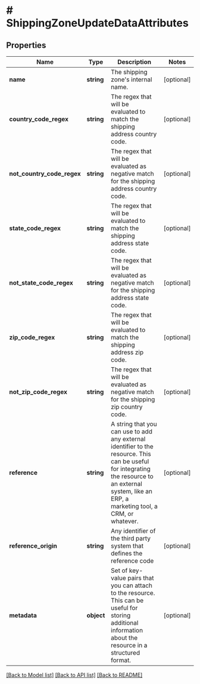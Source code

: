 # # ShippingZoneUpdateDataAttributes

## Properties

Name | Type | Description | Notes
------------ | ------------- | ------------- | -------------
**name** | **string** | The shipping zone&#39;s internal name. | [optional]
**country_code_regex** | **string** | The regex that will be evaluated to match the shipping address country code. | [optional]
**not_country_code_regex** | **string** | The regex that will be evaluated as negative match for the shipping address country code. | [optional]
**state_code_regex** | **string** | The regex that will be evaluated to match the shipping address state code. | [optional]
**not_state_code_regex** | **string** | The regex that will be evaluated as negative match for the shipping address state code. | [optional]
**zip_code_regex** | **string** | The regex that will be evaluated to match the shipping address zip code. | [optional]
**not_zip_code_regex** | **string** | The regex that will be evaluated as negative match for the shipping zip country code. | [optional]
**reference** | **string** | A string that you can use to add any external identifier to the resource. This can be useful for integrating the resource to an external system, like an ERP, a marketing tool, a CRM, or whatever. | [optional]
**reference_origin** | **string** | Any identifier of the third party system that defines the reference code | [optional]
**metadata** | **object** | Set of key-value pairs that you can attach to the resource. This can be useful for storing additional information about the resource in a structured format. | [optional]

[[Back to Model list]](../../README.md#models) [[Back to API list]](../../README.md#endpoints) [[Back to README]](../../README.md)
